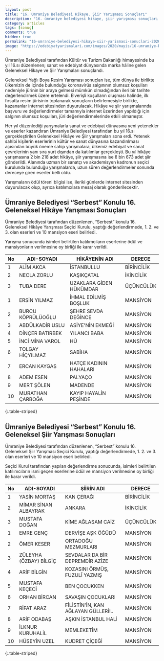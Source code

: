 ```yaml
---
layout: post
title: "16. Ümraniye Belediyesi Hikaye, Şiir Yarışması Sonuçları"
description: "16. ümraniye belediyesi hikaye, şiir yarışması sonuçları 2020"
category: articles
tags: [sonuç]
comments: true
hidden: true
permalink: "16-umraniye-belediyesi-hikaye-siir-yarismasi-sonuclari-2020"
image: "https://edebiyatyarismalari.com/images/2020/mayis/16-umraniye-belediyesi-hikaye-siir-yarismasi.jpeg"
---
```


Ümraniye Belediyesi tarafından Kültür ve Turizm Bakanlığı himayesinde bu yıl 16.sı düzenlenen; sanat ve edebiyat dünyasında marka hâline gelen Geleneksel Hikaye ve Şiir Yarışmaları sonuçlandı.

Geleneksel Yağlı Boya Resim Yarışması sonuçları ise, tüm dünya ile birlikte ülkemizin de içinde bulunduğu koronavirüs salgınının olumsuz koşulları nedeniyle jürinin bir araya gelmesi mümkün olmadığından ileri bir tarihte değerlendirmek üzere ertelendi. Elverişli koşulların oluşması halinde, ilk fırsatta resim jürisinin toplanarak sonuçların belirlemesiyle birlikte, kazananlar internet sitesinden duyurulacak. Hikâye ve şiir yarışmalarında başvuru ve değerlendirmeler tamamıyla internet üzerinden yapıldığı için salgının olumsuz koşulları, jüri değerlendirmelerinde etkili olmamıştır.

Her yıl düzenlediği yarışmalarla sanat ve edebiyat dünyasına yeni yetenekler ve eserler kazandıran Ümraniye Belediyesi tarafından bu yıl 16.sı gerçekleştirilen Geleneksel Hikâye ve Şiir yarışmaları sona erdi. Yetenek sahibi kişilerin eserlerinin kültür ve sanat dünyasına kazandırılması açısından büyük öneme sahip yarışmalara, ülkemiz edebiyat ve sanat çevrelerinin yanı sıra yurt dışından da katılımlar gerçekleşti. Bu yıl hikâye yarışmasına 2 bin 218 adet hikâye, şiir yarışmasına ise 8 bin 673 adet şiir gönderildi. Alanında uzman bir sanatçı ve akademisyen kadronun seçici kurulunda bulunduğu yarışmalarda, uzun süren değerlendirmeler sonunda dereceye giren eserler belli oldu.

Yarışmaların ödül töreni bilgisi ise, ileriki günlerde internet sitesinden duyurulacak olup, ayrıca katılımcılara mesaj olarak gönderilecektir.  

## Ümraniye Belediyesi “Serbest” Konulu 16. Geleneksel Hikâye Yarışması Sonuçları

Ümraniye Belediyesi tarafından düzenlenen, “Serbest” konulu 16. Geleneksel Hikâye Yarışması Seçici Kurulu, yaptığı değerlendirmede, 1. 2. ve 3. olan eserleri ve 10 mansiyon eseri belirledi.

Yarışma sonucunda isimleri belirtilen katılımcıların eserlerine ödül ve mansiyonların verilmesine oy birliği ile karar verildi.

| No | ADI-SOYADI | HİKÂYENİN ADI | DERECE |
|-------|--------|---------|---------|
| 1 | ALİM AKCA | İSTANBULLU | BİRİNCİLİK |
| 2 | NECLA ZORLU | KAŞIKÇATAL | İKİNCİLİK |
| 3 | TUBA DERE | UZAKLARA GİDEN HÜKÜMDAR | ÜÇÜNCÜLÜK |
| 1 | ERSİN YILMAZ | İHMAL EDİLMİŞ BOŞLUK | MANSİYON |
| 2 | BURCU KÖPRÜLÜOĞLU | ŞEHRE SEVDA DEĞİNCE | MANSİYON |
| 3 | ABDÜLKADİR USLU | ASİYE'NİN EKMEĞİ | MANSİYON |
| 4 | DİNÇER BATIRBEK | YILANCI BABA | MANSİYON |
| 5 | İNCİ MİNA VAROL | HÛ | MANSİYON |
| 6 | TOLGAY HİÇYILMAZ | SABİHA | MANSİYON |
| 7 | ERCAN KAYGAS | HATÇE KADININ HAHALARI | MANSİYON |
| 8 | ADEM ESEN | PALYAÇO | MANSİYON |
| 9 | MERT ŞÖLEN  | MADENDE | MANSİYON |
| 10 | MURATHAN ÇARBOĞA | KAYIP HAYALİN PEŞİNDE | MANSİYON |
{:.table-striped}

## Ümraniye Belediyesi “Serbest” Konulu 16. Geleneksel Şiir Yarışması Sonuçları

Ümraniye Belediyesi tarafından düzenlenen, “Serbest” konulu 16. Geleneksel Şiir Yarışması Seçici Kurulu, yaptığı değerlendirmede, 1. 2. ve 3. olan eserleri ve 10 mansiyon eseri belirledi.

Seçici Kurul tarafından yapılan değerlendirme sonucunda, isimleri belirtilen katılımcıların ismi geçen eserlerine ödül ve mansiyon verilmesine oy birliği ile karar verildi.

| No | ADI-SOYADI | ŞİİRİN ADI | DERECE |
|-------|--------|---------|---------|
| 1 | YASİN MORTAŞ | KAN ÇERAĞI | BİRİNCİLİK |
| 2 | MİMAR SİNAN ALBAYRAK | ANKARA | İKİNCİLİK |
| 3 | MUSTAFA DOĞAN | KİME AĞLASAM CAİZ | ÜÇÜNCÜLÜK |
| 1 | EMRE GENÇ | DERVİŞE AŞK ÖĞÜDÜ | MANSİYON |
| 2 | ÖMER KESER | ORTADOĞU MEZMURLARI | MANSİYON |
| 3 | ZÜLEYHA (ÖZBAY) BİLGİÇ | SEVDALAR DA BİR DEPREMDİR AZİZE | MANSİYON |
| 4 | ARİF BİLGİN | KOZASINI ÖRMÜŞ, FUZULÎ YAZMIŞ | MANSİYON |
| 5 | MUSTAFA KEÇECİ | BEN ÇOCUKKEN | MANSİYON |
| 6 | ORHAN BİRCAN | SAVAŞIN ÇOCUKLARI | MANSİYON |
| 7 | RİFAT ARAZ | FİLİSTİN'İN, KAN AĞLAYAN GÜLLERİ!.. | MANSİYON |
| 8 | ARİF ODABAŞ | AŞKIN İSTANBUL HALİ | MANSİYON |
| 9 | İLKNUR KURUHALİL | MEMLEKETİM | MANSİYON |
| 10 | HÜSEYİN UZEL | KUDRET ÇİÇEĞİ | MANSİYON |
{:.table-striped}